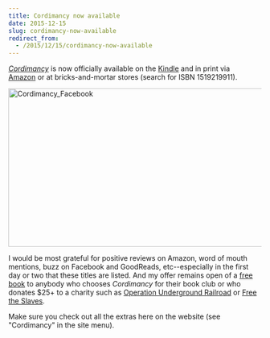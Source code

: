 ```yaml
---
title: Cordimancy now available
date: 2015-12-15
slug: cordimancy-now-available
redirect_from:
  - /2015/12/15/cordimancy-now-available
---
```


<em><a href="http://sivanea.com/cordimancy">Cordimancy</a></em> is now officially available on the <a href="http://j.mp/1Mfr42y" target="_blank">Kindle</a> and in print via <a href="http://j.mp/1O3oJJl" target="_blank">Amazon</a> or at bricks-and-mortar stores (search for ISBN 1519219911).

<img class="alignnone size-full wp-image-7082" src="https://sivanea.com/wp-content/uploads/2015/12/cordimancy_facebook.jpg" alt="Cordimancy_Facebook" width="851" height="315" />

I would be most grateful for positive reviews on Amazon, word of mouth mentions, buzz on Facebook and GoodReads, etc--especially in the first day or two that these titles are listed. And my offer remains open of a <a href="http://sivanea.com/cordimancy/giveaway">free book</a> to anybody who chooses <em>Cordimancy</em> for their book club or who donates $25+ to a charity such as <a href="https://ourrescue.org/" target="_blank">Operation Underground Railroad</a> or <a href="http://www.freetheslaves.net/" target="_blank">Free the Slaves</a>.

Make sure you check out all the extras here on the website (see "Cordimancy" in the site menu).